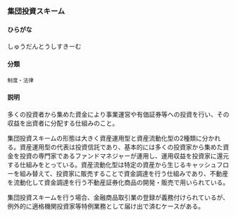 <div style="display:none;">

## [あ行](securities-terms?id=あ行)
## [か行](securities-terms?id=か行)
## [さ行](securities-terms?id=さ行)

</div>

### 集団投資スキーム

#### ひらがな

しゅうだんとうしすきーむ

#### 分類

`制度・法律`

#### 説明

多くの投資者から集めた資金により事業運営や有価証券等への投資を行い、その収益を出資者に分配する仕組みのこと。
 
集団投資スキームの形態は大きく資産運用型と資産流動化型の2種類に分かれる。資産運用型の代表は投資信託であり、基本的には多くの投資家から集めた資金を投資の専門家であるファンドマネジャーが運用し、運用収益を投資家に還元する仕組みをとっている。資産流動化型は特定の資産から生じるキャッシュフローを組み替えて、投資家に販売することで資金調達を行う仕組みであり、不動産を流動化して資金調達を行う不動産証券化商品の開発・販売で用いられている。
 
集団投資スキームを行う場合、金融商品取引業の登録が義務付けられているが、例外的に適格機関投資家等特例業務として届け出で済むケースがある。

<div style="display:none;">

## [た行](securities-terms?id=た行)
## [な行](securities-terms?id=な行)
## [は行](securities-terms?id=は行)
## [ま行](securities-terms?id=ま行)
## [や行](securities-terms?id=や行)
## [ら行](securities-terms?id=ら行)
## [わ行](securities-terms?id=わ行)
## [英数字・記号](securities-terms?id=英数字・記号)

</div>

